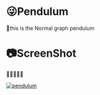 # :stuck_out_tongue_winking_eye:Pendulum
:eyes:this is the Normal graph pendulum 
#  :camera:ScreenShot
:triangular_flag_on_post::triangular_flag_on_post::triangular_flag_on_post::triangular_flag_on_post::triangular_flag_on_post:

<a href="https://ibb.co/nHSmUR"><img src="https://preview.ibb.co/byR23m/pendulum.png" alt="pendulum" border="0"></a>

